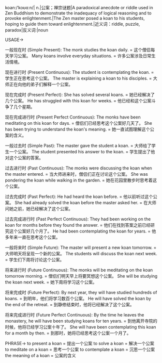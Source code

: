 koan:/ˈkoʊɑːn/| n.|公案；禅宗谜题|A paradoxical anecdote or riddle used in Zen Buddhism to demonstrate the inadequacy of logical reasoning and to provoke enlightenment.|The Zen master posed a koan to his students, hoping to guide them toward enlightenment.|近义词：riddle, puzzle, paradox|反义词:|noun

USAGE->

一般现在时 (Simple Present):
The monk studies the koan daily. = 这个僧侣每天学习公案。
Many koans involve everyday situations. = 许多公案涉及日常生活情境。

现在进行时 (Present Continuous):
The student is contemplating the koan. = 学生正在思考这个公案。
The master is explaining a koan to his disciples. = 大师正在向他的弟子们解释一个公案。

现在完成时 (Present Perfect):
She has solved several koans. = 她已经解决了几个公案。
He has struggled with this koan for weeks. = 他已经和这个公案斗争了几个星期。

现在完成进行时 (Present Perfect Continuous):
The monks have been meditating on this koan for days. = 僧侣们已经思考这个公案好几天了。
She has been trying to understand the koan's meaning. = 她一直试图理解这个公案的含义。

一般过去时 (Simple Past):
The master gave the student a koan. = 大师给了学生一个公案。
The student presented his answer to the koan. = 学生提出了他对这个公案的答案。


过去进行时 (Past Continuous):
The monks were discussing the koan when the master entered. = 当大师进来时，僧侣们正在讨论这个公案。
She was pondering the koan while walking in the garden. =  她在花园里散步时思考着这个公案。

过去完成时 (Past Perfect):
He had heard the koan before. = 他以前听过这个公案。
She had already solved the koan before the master asked her. = 在大师问她之前，她已经解决了这个公案。

过去完成进行时 (Past Perfect Continuous):
They had been working on the koan for months before they found the answer. = 他们在找到答案之前已经研究这个公案好几个月了。
He had been contemplating the koan for years. = 他多年来一直在思考这个公案。


一般将来时 (Simple Future):
The master will present a new koan tomorrow. = 大师明天将呈现一个新的公案。
The students will discuss the koan next week. = 学生们下周将讨论这个公案。

将来进行时 (Future Continuous):
The monks will be meditating on the koan tomorrow morning. = 僧侣们明天早上将要冥想这个公案。
She will be studying the koan next week. = 她下周将学习这个公案。

将来完成时 (Future Perfect):
By next year, they will have studied hundreds of koans. = 到明年，他们将学习数百个公案。
He will have solved the koan by the end of the retreat. = 到静修结束时，他将已经解决了这个公案。

将来完成进行时 (Future Perfect Continuous):
By the time he leaves the monastery, he will have been studying koans for ten years. = 到他离开寺院的时候，他将已经学习公案十年了。
She will have been contemplating this koan for a month by then. = 到那时，她将已经思考这个公案一个月了。


PHRASE->
to present a koan = 提出一个公案
to solve a koan = 解决一个公案
to meditate on a koan = 思考一个公案
to contemplate a koan = 沉思一个公案
the meaning of a koan = 公案的含义
